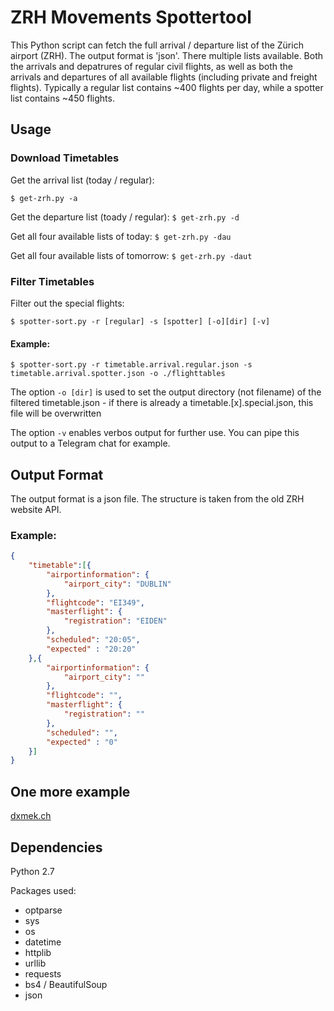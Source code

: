 # ZRH Movements Spottertool

This Python script can fetch the full arrival / departure list of the Zürich airport (ZRH).
The output format is 'json'.
There multiple lists available. Both the arrivals and depatrures of regular civil flights,
as well as both the arrivals and departures of all available flights (including private and freight flights).
Typically a regular list contains ~400 flights per day, while a spotter list contains ~450 flights.

## Usage

### Download Timetables

Get the arrival list (today / regular):

`$ get-zrh.py -a`

Get the departure list (toady / regular):
`$ get-zrh.py -d`

Get all four available lists of today:
`$ get-zrh.py -dau`

Get all four available lists of tomorrow:
`$ get-zrh.py -daut`

### Filter Timetables

Filter out the special flights:

`$ spotter-sort.py -r [regular] -s [spotter] [-o][dir] [-v]`

#### Example:

`$ spotter-sort.py -r timetable.arrival.regular.json -s timetable.arrival.spotter.json -o ./flighttables`

The option `-o [dir]` is used to set the output directory (not filename) of the filtered timetable.json - 
if there is already a timetable.[x].special.json, this file will be overwritten

The option `-v` enables verbos output for further use. You can pipe this output to a Telegram chat for example.

## Output Format

The output format is a json file. The structure is taken from the old ZRH website API.

### Example:

```json
{
	"timetable":[{
		"airportinformation": {
			"airport_city": "DUBLIN"
		},
		"flightcode": "EI349",
		"masterflight": {
			"registration": "EIDEN"
		}, 
		"scheduled": "20:05", 
		"expected" : "20:20"
	},{
		"airportinformation": {
			"airport_city": ""
		},
		"flightcode": "",
		"masterflight": {
			"registration": ""
		}, 
		"scheduled": "", 
		"expected" : "0"
	}]
}

```

## One more example

[dxmek.ch](https://dxmek.ch/zrharr/)

## Dependencies

Python 2.7

Packages used:

- optparse
- sys
- os
- datetime
- httplib
- urllib 
- requests
- bs4 / BeautifulSoup 
- json 				
